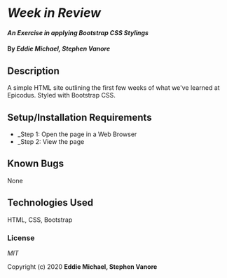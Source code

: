 # _Week in Review_

#### _An Exercise in applying Bootstrap CSS Stylings_

#### By _**Eddie Michael, Stephen Vanore**_

## Description

A simple HTML site outlining the first few weeks of what we've learned at Epicodus.  Styled with Bootstrap CSS. 

## Setup/Installation Requirements

* _Step 1: Open the page in a Web Browser
* _Step 2: View the page

## Known Bugs

None

## Technologies Used

HTML, CSS, Bootstrap

### License

*MIT*

Copyright (c) 2020 **Eddie Michael, Stephen Vanore**